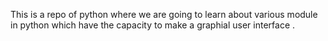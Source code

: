 This is a repo of python where we are going to learn about various module in python which have the capacity to make a graphial user interface .
